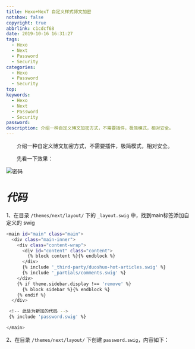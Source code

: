 ```yaml
---
title: Hexo+NexT 自定义样式博文加密
notshow: false
copyright: true
abbrlink: c1cdcf68
date: 2019-10-16 16:31:27
tags:
  - Hexo
  - Next
  - Password
  - Security
categories:
  - Hexo
  - Password
  - Security
top:
keywords:
  - Hexo
  - Next
  - Password
  - Security
password:
description: 介绍一种自定义博文加密方式，不需要插件，极简模式，相对安全。
---
```

&emsp;&emsp;介绍一种自定义博文加密方式，不需要插件，极简模式，相对安全。

&emsp;&emsp;先看一下效果：

![密码](https://s2.ax1x.com/2019/11/01/KHMRr8.png)

# *代码*

1、在目录 `/themes/next/layout/` 下的 `_layout.swig` 中，找到main标签添加自定义的 swig

```BASH
<main id="main" class="main">
  <div class="main-inner">
    <div class="content-wrap">
      <div id="content" class="content">
        {% block content %}{% endblock %}
      </div>
      {% include '_third-party/duoshuo-hot-articles.swig' %}
      {% include '_partials/comments.swig' %}
    </div>
    {% if theme.sidebar.display !== 'remove' %}
      {% block sidebar %}{% endblock %}
    {% endif %}
  </div>

 <!-- 此处为新加的代码 -->
 {% include 'password.swig' %}

</main>
```

2、在目录 `/themes/next/layout/` 下创建 `password.swig`，内容如下：
